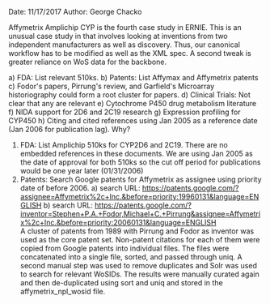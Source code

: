 Date: 11/17/2017
Author: George Chacko

Affymetrix Amplichip CYP is the fourth case study in ERNIE. This is an unusual case study in that involves looking at inventions from two independent manufacturers as well as 
discovery. Thus, our canonical workflow has to be modified as well as the XML spec. A second tweak is greater reliance on WoS data for the backbone.

a) FDA: List relevant 510ks. 
b) Patents: List Affymax and Affymetrix patents
c) Fodor's papers, Pirrung's review, and Garfield's Microarray historiography could form a root cluster for papers.
d) Clinical Trials: Not clear that any are relevant
e) Cytochrome P450 drug metabolism literature 
f) NIDA support for 2D6 and 2C19 research
g) Expression profiling for CYP450
h) Citing and cited references using Jan 2005 as a reference date (Jan 2006 for publication lag). Why?

1. FDA: List Amplichip 510ks for CYP2D6 and 2C19. There are no embedded references in these documents. We are using Jan 2005 
as the date of approval for both 510ks so the cut off period for publications would be one year later (01/31/2006)
2. Patents: Search Google patents for Affymetrix as assignee using priority date of before 2006.
a) search URL: https://patents.google.com/?assignee=Affymetrix%2c+Inc.&before=priority:19960131&language=ENGLISH
b) search URL: https://patents.google.com/?inventor=Stephen+P.A.+Fodor,Michael+C.+Pirrung&assignee=Affymetrix%2c+Inc.&before=priority:20060131&language=ENGLISH       
A cluster of patents from 1989 with Pirrung and Fodor as inventor was used as the core patent set. Non-patent citations for each of them were copied from Google patents
into individual files. The files were concatenated into a single file, sorted, and passed through uniq. A second manual step was used to remove duplicates and Solr 
was used to search for relevant WoSIDs. The results were manually curated again and then de-duplicated using sort and uniq and stored in the affymetrix_npl_wosid file.


		     


